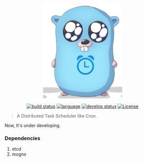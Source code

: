 <p align="center">
    <img alt="crontab icon" src="./crontab.png" width="256px">
</p>

<p align="center">
 <a href="https://travis-ci.com/gamelife1314/crontab/"><img alt="build status" src="https://travis-ci.com/gamelife1314/crontab.svg?branch=master"></a>
 <a href="#"><img alt="language" src="https://img.shields.io/badge/language-go-orange.svg"></a>
 <a href="#"><img alt="develop status" src="https://img.shields.io/badge/status-developing-red.svg"></a>
 <a href="#"><img alt="License" src="https://img.shields.io/badge/license-MIT-blue.svg"></a>
</p>

> A Distributed Task Scheduler like Cron.

Now, It's under developing.

### Dependencies
1. etcd
2. mogno
